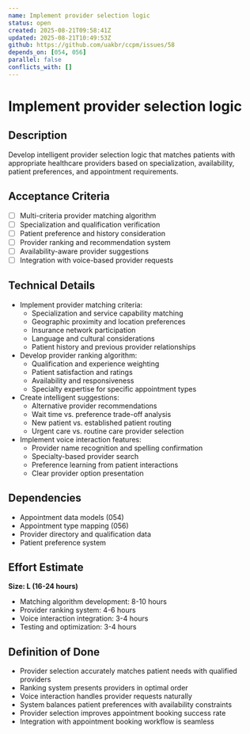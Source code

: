 ```yaml
---
name: Implement provider selection logic
status: open
created: 2025-08-21T09:58:41Z
updated: 2025-08-21T10:49:53Z
github: https://github.com/uakbr/ccpm/issues/58
depends_on: [054, 056]
parallel: false
conflicts_with: []
---
```


# Implement provider selection logic

## Description
Develop intelligent provider selection logic that matches patients with appropriate healthcare providers based on specialization, availability, patient preferences, and appointment requirements.

## Acceptance Criteria
- [ ] Multi-criteria provider matching algorithm
- [ ] Specialization and qualification verification
- [ ] Patient preference and history consideration
- [ ] Provider ranking and recommendation system
- [ ] Availability-aware provider suggestions
- [ ] Integration with voice-based provider requests

## Technical Details
- Implement provider matching criteria:
  - Specialization and service capability matching
  - Geographic proximity and location preferences
  - Insurance network participation
  - Language and cultural considerations
  - Patient history and previous provider relationships
- Develop provider ranking algorithm:
  - Qualification and experience weighting
  - Patient satisfaction and ratings
  - Availability and responsiveness
  - Specialty expertise for specific appointment types
- Create intelligent suggestions:
  - Alternative provider recommendations
  - Wait time vs. preference trade-off analysis
  - New patient vs. established patient routing
  - Urgent care vs. routine care provider selection
- Implement voice interaction features:
  - Provider name recognition and spelling confirmation
  - Specialty-based provider search
  - Preference learning from patient interactions
  - Clear provider option presentation

## Dependencies
- Appointment data models (054)
- Appointment type mapping (056)
- Provider directory and qualification data
- Patient preference system

## Effort Estimate
**Size: L (16-24 hours)**
- Matching algorithm development: 8-10 hours
- Provider ranking system: 4-6 hours
- Voice interaction integration: 3-4 hours
- Testing and optimization: 3-4 hours

## Definition of Done
- Provider selection accurately matches patient needs with qualified providers
- Ranking system presents providers in optimal order
- Voice interaction handles provider requests naturally
- System balances patient preferences with availability constraints
- Provider selection improves appointment booking success rate
- Integration with appointment booking workflow is seamless
